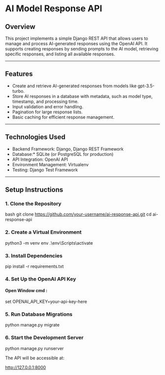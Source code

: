 # AI Model Response API

## Overview
This project implements a simple Django REST API that allows users to manage and process AI-generated responses using the OpenAI API. It supports creating responses by sending prompts to the AI model, retrieving specific responses, and listing all available responses.

---

## Features
- Create and retrieve AI-generated responses from models like gpt-3.5-turbo.
- Store AI responses in a database with metadata, such as model type, timestamp, and processing time.
- Input validation and error handling.
- Pagination for large response lists.
- Basic caching for efficient response management.

---

## Technologies Used
- Backend Framework: Django, Django REST Framework  
- Database:* SQLite (or PostgreSQL for production)  
- API Integration: OpenAI API  
- Environment Management: Virtualenv  
- Testing: Django Test Framework  

---

## Setup Instructions

### 1. Clone the Repository
bash
git clone https://github.com/your-username/ai-response-api.git
cd ai-response-api

### 2. Create a Virtual Environment
python3 -m venv env
.\env\Scripts\activate

### 3. Install Dependencies
pip install -r requirements.txt

### 4. Set Up the OpenAI API Key
#### Open Window cmd :
set OPENAI_API_KEY=your-api-key-here
     
### 5. Run Database Migrations
python manage.py migrate

### 6. Start the Development Server

python manage.py runserver

The API will be accessible at:

http://127.0.0.1:8000



